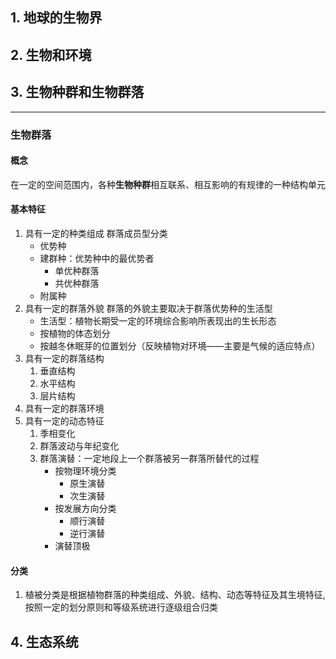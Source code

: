 ## 1. 地球的生物界
## 2. 生物和环境
## 3. 生物种群和生物群落
---

### 生物群落
#### 概念
在一定的空间范围内，各种**生物种群**相互联系、相互影响的有规律的一种结构单元
#### 基本特征
1. 具有一定的种类组成
	群落成员型分类
	- 优势种
	- 建群种：优势种中的最优势者
		- 单优种群落
		- 共优种群落
	- 附属种
2. 具有一定的群落外貌
	群落的外貌主要取决于群落优势种的生活型
	- 生活型：植物长期受一定的环境综合影响所表现出的生长形态
	- 按植物的体态划分
	- 按越冬休眠芽的位置划分（反映植物对环境——主要是气候的适应特点）
3. 具有一定的群落结构
	1. 垂直结构
	2. 水平结构
	3. 层片结构
4. 具有一定的群落环境
5. 具有一定的动态特征
	1. 季相变化
	2. 群落波动与年纪变化
	3. 群落演替：一定地段上一个群落被另一群落所替代的过程
		- 按物理环境分类
			- 原生演替
			- 次生演替
		- 按发展方向分类
			- 顺行演替
			- 逆行演替
		- 演替顶极
#### 分类 
1. 植被分类是根据植物群落的种类组成、外貌、结构、动态等特征及其生境特征, 按照一定的划分原则和等级系统进行逐级组合归类
## 4. 生态系统
